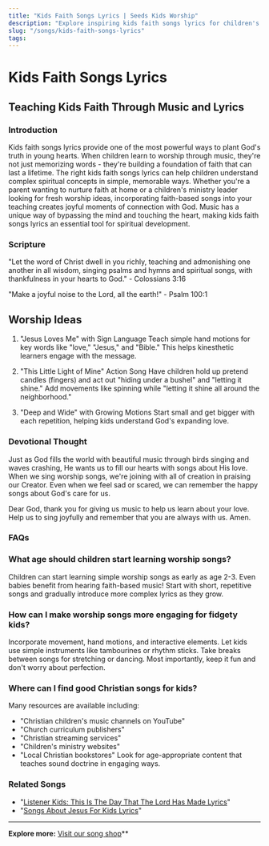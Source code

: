 ```yaml
---
title: "Kids Faith Songs Lyrics | Seeds Kids Worship"
description: "Explore inspiring kids faith songs lyrics for children's worship and faith development. Biblical music resources for families and ministry."
slug: "/songs/kids-faith-songs-lyrics"
tags:
---
```


# Kids Faith Songs Lyrics

## Teaching Kids Faith Through Music and Lyrics

### Introduction
Kids faith songs lyrics provide one of the most powerful ways to plant God's truth in young hearts. When children learn to worship through music, they're not just memorizing words - they're building a foundation of faith that can last a lifetime. The right kids faith songs lyrics can help children understand complex spiritual concepts in simple, memorable ways. Whether you're a parent wanting to nurture faith at home or a children's ministry leader looking for fresh worship ideas, incorporating faith-based songs into your teaching creates joyful moments of connection with God. Music has a unique way of bypassing the mind and touching the heart, making kids faith songs lyrics an essential tool for spiritual development.

### Scripture
"Let the word of Christ dwell in you richly, teaching and admonishing one another in all wisdom, singing psalms and hymns and spiritual songs, with thankfulness in your hearts to God." - Colossians 3:16

"Make a joyful noise to the Lord, all the earth!" - Psalm 100:1

## Worship Ideas
1. "Jesus Loves Me" with Sign Language
Teach simple hand motions for key words like "love," "Jesus," and "Bible." This helps kinesthetic learners engage with the message.

2. "This Little Light of Mine" Action Song
Have children hold up pretend candles (fingers) and act out "hiding under a bushel" and "letting it shine." Add movements like spinning while "letting it shine all around the neighborhood."

3. "Deep and Wide" with Growing Motions
Start small and get bigger with each repetition, helping kids understand God's expanding love.

### Devotional Thought
Just as God fills the world with beautiful music through birds singing and waves crashing, He wants us to fill our hearts with songs about His love. When we sing worship songs, we're joining with all of creation in praising our Creator. Even when we feel sad or scared, we can remember the happy songs about God's care for us.

Dear God, thank you for giving us music to help us learn about your love. Help us to sing joyfully and remember that you are always with us. Amen.

### FAQs

### What age should children start learning worship songs?
Children can start learning simple worship songs as early as age 2-3. Even babies benefit from hearing faith-based music! Start with short, repetitive songs and gradually introduce more complex lyrics as they grow.

### How can I make worship songs more engaging for fidgety kids?
Incorporate movement, hand motions, and interactive elements. Let kids use simple instruments like tambourines or rhythm sticks. Take breaks between songs for stretching or dancing. Most importantly, keep it fun and don't worry about perfection.

### Where can I find good Christian songs for kids?
Many resources are available including:
- "Christian children's music channels on YouTube"
- "Church curriculum publishers"
- "Christian streaming services"
- "Children's ministry websites"
- "Local Christian bookstores"
Look for age-appropriate content that teaches sound doctrine in engaging ways.

### Related Songs

- "[Listener Kids: This Is The Day That The Lord Has Made Lyrics](/songs/listener-kids-this-is-the-day-that-the-lord-has-made-lyrics/)"
- "[Songs About Jesus For Kids Lyrics](/songs/songs-about-jesus-for-kids-lyrics/)"

---

**Explore more:** [Visit our song shop](https://seedskidsworship.com/shop)**

<!-- Schema Markup -->
<script type="application/ld+json">
{
  "@context": "https://schema.org",
  "@type": "MusicRecording",
  "name": "Kids Faith Songs Lyrics",
  "byArtist": {
    "@type": "MusicGroup",
    "name": "Seeds Kids Worship"
  },
  "isFamilyFriendly": true,
  "url": "https://seedskidsworship.com/songs/kids-faith-songs-lyrics/"
}
</script>
